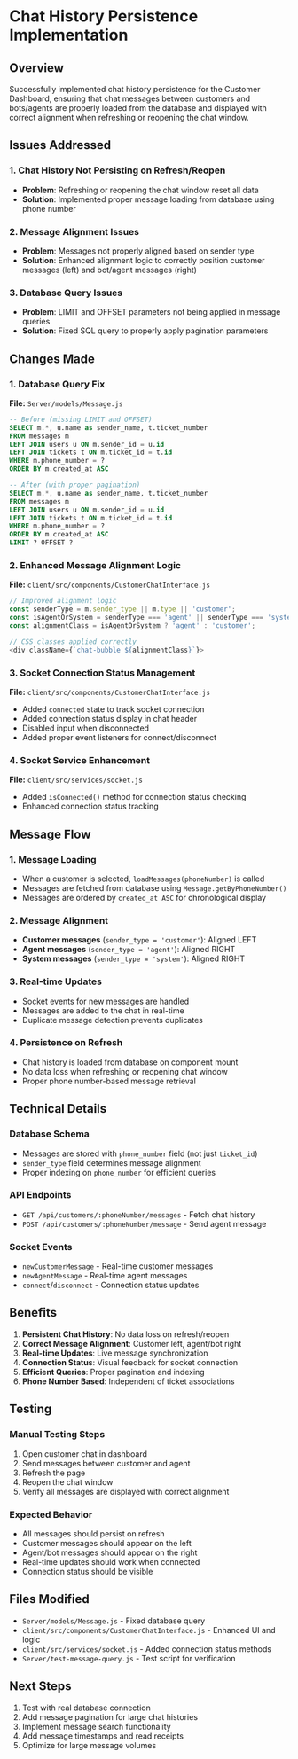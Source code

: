 # Chat History Persistence Implementation

## Overview
Successfully implemented chat history persistence for the Customer Dashboard, ensuring that chat messages between customers and bots/agents are properly loaded from the database and displayed with correct alignment when refreshing or reopening the chat window.

## Issues Addressed

### 1. **Chat History Not Persisting on Refresh/Reopen**
- **Problem**: Refreshing or reopening the chat window reset all data
- **Solution**: Implemented proper message loading from database using phone number

### 2. **Message Alignment Issues**
- **Problem**: Messages not properly aligned based on sender type
- **Solution**: Enhanced alignment logic to correctly position customer messages (left) and bot/agent messages (right)

### 3. **Database Query Issues**
- **Problem**: LIMIT and OFFSET parameters not being applied in message queries
- **Solution**: Fixed SQL query to properly apply pagination parameters

## Changes Made

### 1. **Database Query Fix**
**File:** `Server/models/Message.js`
```sql
-- Before (missing LIMIT and OFFSET)
SELECT m.*, u.name as sender_name, t.ticket_number
FROM messages m
LEFT JOIN users u ON m.sender_id = u.id
LEFT JOIN tickets t ON m.ticket_id = t.id
WHERE m.phone_number = ?
ORDER BY m.created_at ASC

-- After (with proper pagination)
SELECT m.*, u.name as sender_name, t.ticket_number
FROM messages m
LEFT JOIN users u ON m.sender_id = u.id
LEFT JOIN tickets t ON m.ticket_id = t.id
WHERE m.phone_number = ?
ORDER BY m.created_at ASC
LIMIT ? OFFSET ?
```

### 2. **Enhanced Message Alignment Logic**
**File:** `client/src/components/CustomerChatInterface.js`
```javascript
// Improved alignment logic
const senderType = m.sender_type || m.type || 'customer';
const isAgentOrSystem = senderType === 'agent' || senderType === 'system';
const alignmentClass = isAgentOrSystem ? 'agent' : 'customer';

// CSS classes applied correctly
<div className={`chat-bubble ${alignmentClass}`}>
```

### 3. **Socket Connection Status Management**
**File:** `client/src/components/CustomerChatInterface.js`
- Added `connected` state to track socket connection
- Added connection status display in chat header
- Disabled input when disconnected
- Added proper event listeners for connect/disconnect

### 4. **Socket Service Enhancement**
**File:** `client/src/services/socket.js`
- Added `isConnected()` method for connection status checking
- Enhanced connection status tracking

## Message Flow

### 1. **Message Loading**
- When a customer is selected, `loadMessages(phoneNumber)` is called
- Messages are fetched from database using `Message.getByPhoneNumber()`
- Messages are ordered by `created_at ASC` for chronological display

### 2. **Message Alignment**
- **Customer messages** (`sender_type = 'customer'`): Aligned LEFT
- **Agent messages** (`sender_type = 'agent'`): Aligned RIGHT  
- **System messages** (`sender_type = 'system'`): Aligned RIGHT

### 3. **Real-time Updates**
- Socket events for new messages are handled
- Messages are added to the chat in real-time
- Duplicate message detection prevents duplicates

### 4. **Persistence on Refresh**
- Chat history is loaded from database on component mount
- No data loss when refreshing or reopening chat window
- Proper phone number-based message retrieval

## Technical Details

### Database Schema
- Messages are stored with `phone_number` field (not just `ticket_id`)
- `sender_type` field determines message alignment
- Proper indexing on `phone_number` for efficient queries

### API Endpoints
- `GET /api/customers/:phoneNumber/messages` - Fetch chat history
- `POST /api/customers/:phoneNumber/message` - Send agent message

### Socket Events
- `newCustomerMessage` - Real-time customer messages
- `newAgentMessage` - Real-time agent messages
- `connect`/`disconnect` - Connection status updates

## Benefits

1. **Persistent Chat History**: No data loss on refresh/reopen
2. **Correct Message Alignment**: Customer left, agent/bot right
3. **Real-time Updates**: Live message synchronization
4. **Connection Status**: Visual feedback for socket connection
5. **Efficient Queries**: Proper pagination and indexing
6. **Phone Number Based**: Independent of ticket associations

## Testing

### Manual Testing Steps
1. Open customer chat in dashboard
2. Send messages between customer and agent
3. Refresh the page
4. Reopen the chat window
5. Verify all messages are displayed with correct alignment

### Expected Behavior
- All messages should persist on refresh
- Customer messages should appear on the left
- Agent/bot messages should appear on the right
- Real-time updates should work when connected
- Connection status should be visible

## Files Modified

- `Server/models/Message.js` - Fixed database query
- `client/src/components/CustomerChatInterface.js` - Enhanced UI and logic
- `client/src/services/socket.js` - Added connection status methods
- `Server/test-message-query.js` - Test script for verification

## Next Steps

1. Test with real database connection
2. Add message pagination for large chat histories
3. Implement message search functionality
4. Add message timestamps and read receipts
5. Optimize for large message volumes
